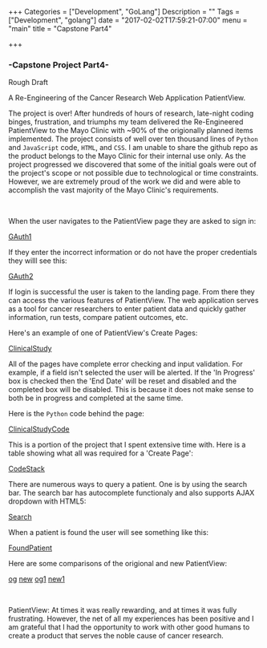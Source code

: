 +++
Categories = ["Development", "GoLang"]
Description = ""
Tags = ["Development", "golang"]
date = "2017-02-02T17:59:21-07:00"
menu = "main"
title = "Capstone Part4"

+++

### -Capstone Project Part4-

Rough Draft

A Re-Engineering of the Cancer Research Web Application PatientView.

The project is over! After hundreds of hours of research, late-night coding binges, frustration, and triumphs my team delivered the Re-Engineered PatientView to the Mayo Clinic with ~90% of the origionally planned items implemented. The project consists of well over ten thousand lines of `Python` and `JavaScript` code, `HTML`, and `CSS`. I am unable to share the github repo as the product belongs to the Mayo Clinic for their internal use only. As the project progressed we discovered that some of the initial goals were out of the project's scope or not possible due to technological or time constraints. However, we are extremely proud of the work we did and were able to accomplish the vast majority of the Mayo Clinic's requirements. 

<br>

When the user navigates to the PatientView page they are asked to sign in:

[GAuth1](/images/pv_4/google_auth1.jpg) 

If they enter the incorrect information or do not have the proper credentials they willl see this:

[GAuth2](/images/pv_4/google_auth2.jpg) 

If login is successful the user is taken to the landing page. From there they can access the various features of PatientView. The web application serves as a tool for cancer researchers to enter patient data and quickly gather information, run tests, compare patient outcomes, etc. 

Here's an example of one of PatientView's Create Pages:

[ClinicalStudy](/images/pv_4/create_clinicalstudy.jpg) 

All of the pages have complete error checking and input validation. For example, if a field isn't selected the user will be alerted. If the 'In Progress' box is checked then the 'End Date' will be reset and disabled and the completed box will be disabled. This is because it does not make sense to both be in progress and completed at the same time. 

Here is the `Python` code behind the page:

[ClinicalStudyCode](/images/pv_4/create_clinicalstudy_code.jpg) 

This is a portion of the project that I spent extensive time with. Here is a table showing what all was required for a 'Create Page':

[CodeStack](/images/pv_4/codestack.jpg) 

There are numerous ways to query a patient. One is by using the search bar. The search bar has autocomplete functionaly and also supports AJAX dropdown with HTML5:

[Search](/images/pv_4/searchbar.jpg) 

When a patient is found the user will see something like this:

[FoundPatient](/images/pv_4/patientfound.jpg) 

Here are some comparisons of the origional and new PatientView:

[og](/images/pv_4/original_pv.jpg) 
[new](/images/pv_4/new_pv.jpg) 
[og1](/images/pv_4/original1_pv.jpg) 
[new1](/images/pv_4/new1_pv.jpg) 

<br>

PatientView: At times it was really rewarding, and at times it was fully frustrating. However, the net of all my experiences has been positive and I am grateful that I had the opportunity to work with other good humans to create a product that serves the noble cause of cancer research. 